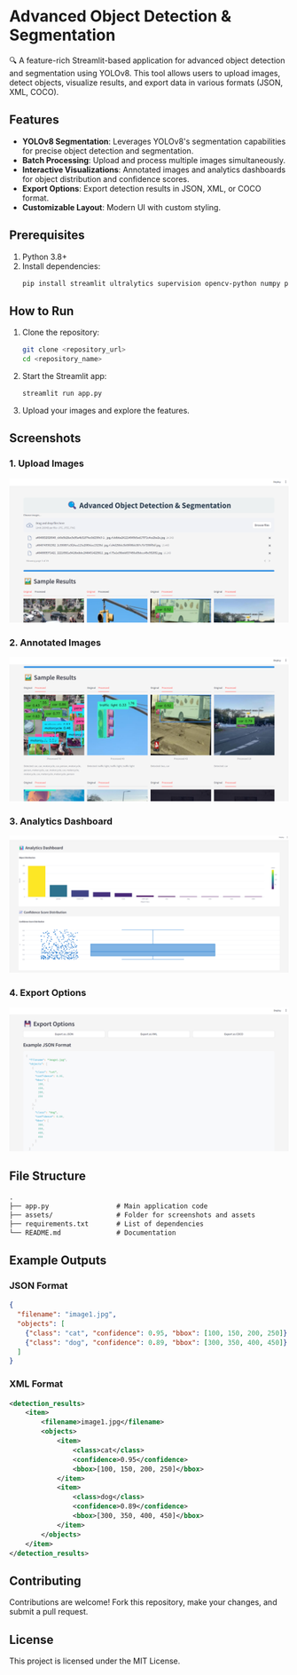 
# Advanced Object Detection & Segmentation

🔍 A feature-rich Streamlit-based application for advanced object detection and segmentation using YOLOv8. This tool allows users to upload images, detect objects, visualize results, and export data in various formats (JSON, XML, COCO).

## Features
- **YOLOv8 Segmentation**: Leverages YOLOv8's segmentation capabilities for precise object detection and segmentation.
- **Batch Processing**: Upload and process multiple images simultaneously.
- **Interactive Visualizations**: Annotated images and analytics dashboards for object distribution and confidence scores.
- **Export Options**: Export detection results in JSON, XML, or COCO format.
- **Customizable Layout**: Modern UI with custom styling.

## Prerequisites
1. Python 3.8+
2. Install dependencies:
   ```bash
   pip install streamlit ultralytics supervision opencv-python numpy pillow torch plotly pandas dicttoxml pycocotools
   ```

## How to Run
1. Clone the repository:
   ```bash
   git clone <repository_url>
   cd <repository_name>
   ```
2. Start the Streamlit app:
   ```bash
   streamlit run app.py
   ```
3. Upload your images and explore the features.

## Screenshots
### 1. Upload Images
![Upload Images](assets/upload.png)

### 2. Annotated Images
![Annotated Images](assets/annotated_Images.png)

### 3. Analytics Dashboard
![Analytics Dashboard](assets/analytics_Dashboard.png)

### 4. Export Options
![Export Options](assets/export_options.png)

## File Structure
```
.
├── app.py                 # Main application code
├── assets/                # Folder for screenshots and assets
├── requirements.txt       # List of dependencies
└── README.md              # Documentation
```

## Example Outputs
### JSON Format
```json
{
  "filename": "image1.jpg",
  "objects": [
    {"class": "cat", "confidence": 0.95, "bbox": [100, 150, 200, 250]},
    {"class": "dog", "confidence": 0.89, "bbox": [300, 350, 400, 450]}
  ]
}
```

### XML Format
```xml
<detection_results>
    <item>
        <filename>image1.jpg</filename>
        <objects>
            <item>
                <class>cat</class>
                <confidence>0.95</confidence>
                <bbox>[100, 150, 200, 250]</bbox>
            </item>
            <item>
                <class>dog</class>
                <confidence>0.89</confidence>
                <bbox>[300, 350, 400, 450]</bbox>
            </item>
        </objects>
    </item>
</detection_results>
```

## Contributing
Contributions are welcome! Fork this repository, make your changes, and submit a pull request.

## License
This project is licensed under the MIT License.

